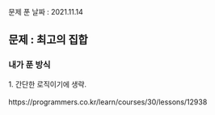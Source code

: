 문제 푼 날짜 : 2021.11.14

<h2>문제 : 최고의 집합</h2>

<h3>내가 푼 방식</h3>
<div>1. 간단한 로직이기에 생략.</div>

<br>
https://programmers.co.kr/learn/courses/30/lessons/12938
